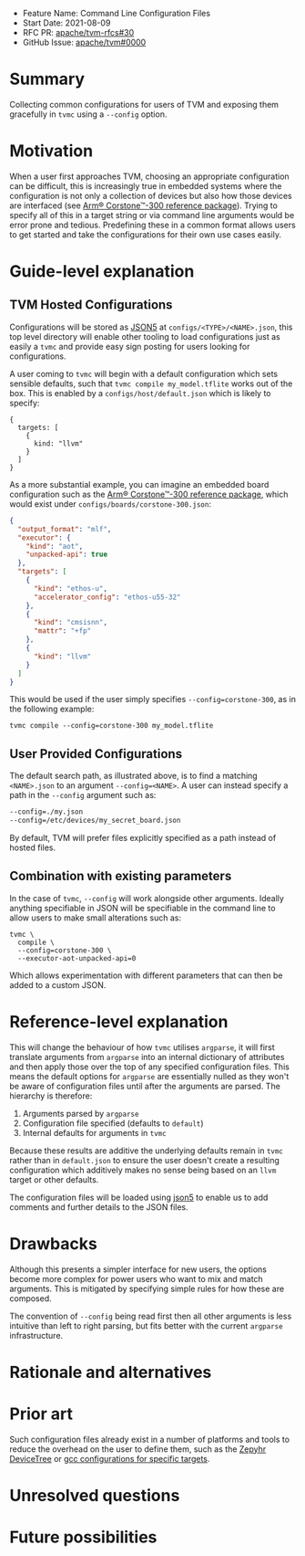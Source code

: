 - Feature Name: Command Line Configuration Files
- Start Date: 2021-08-09
- RFC PR: [apache/tvm-rfcs#30](https://github.com/apache/tvm-rfcs/pull/30)
- GitHub Issue: [apache/tvm#0000](https://github.com/apache/tvm/issues/0000)

# Summary
[summary]: #summary

Collecting common configurations for users of TVM and exposing them gracefully in `tvmc` using a `--config` option.

# Motivation
[motivation]: #motivation

When a user first approaches TVM, choosing an appropriate configuration can be difficult, this is increasingly true in embedded systems where the configuration is not only a collection of devices but also how those devices are interfaced (see [Arm&reg; Corstone&trade;-300 reference package](https://developer.arm.com/ip-products/subsystem/corstone/corstone-300)). Trying to specify all of this in a target string or via command line arguments would be error prone and tedious. Predefining these in a common format allows users to get started and take the configurations for their own use cases easily.

# Guide-level explanation
[guide-level-explanation]: #guide-level-explanation

## TVM Hosted Configurations
Configurations will be stored as [JSON5](https://json5.org/) at `configs/<TYPE>/<NAME>.json`, this top level directory will enable other tooling to load configurations just as easily a `tvmc` and provide easy sign posting for users looking for configurations.

A user coming to `tvmc` will begin with a default configuration which sets sensible defaults, such that `tvmc compile my_model.tflite` works out of the box. This is enabled by a `configs/host/default.json` which is likely to specify:

```
{
  targets: [
    {
      kind: "llvm"
    }
  ]
}
```

As a more substantial example, you can imagine an embedded board configuration such as the [Arm&reg; Corstone&trade;-300 reference package](https://developer.arm.com/ip-products/subsystem/corstone/corstone-300), which would exist under `configs/boards/corstone-300.json`:

```json
{
  "output_format": "mlf",
  "executor": {
    "kind": "aot",
    "unpacked-api": true
  },
  "targets": [
    {
      "kind": "ethos-u",
      "accelerator_config": "ethos-u55-32"
    },
    {
      "kind": "cmsisnn",
      "mattr": "+fp"
    },
    {
      "kind": "llvm"
    }
  ]
}
```

This would be used if the user simply specifies `--config=corstone-300`, as in the following example:
```
tvmc compile --config=corstone-300 my_model.tflite
```

## User Provided Configurations
The default search path, as illustrated above, is to find a matching `<NAME>.json` to an argument `--config=<NAME>`. A user can instead specify a path in the `--config` argument such as:

```bash
--config=./my.json
--config=/etc/devices/my_secret_board.json
```

By default, TVM will prefer files explicitly specified as a path instead of hosted files.

## Combination with existing parameters
In the case of `tvmc`, `--config` will work alongside other arguments. Ideally anything specifiable in JSON will be specifiable in the command line to allow users to make small alterations such as:

```
tvmc \
  compile \
  --config=corstone-300 \
  --executor-aot-unpacked-api=0
```

Which allows experimentation with different parameters that can then be added to a custom JSON.

# Reference-level explanation
[reference-level-explanation]: #reference-level-explanation

This will change the behaviour of how `tvmc` utilises `argparse`, it will first translate arguments from `argparse` into an internal dictionary of attributes and then apply those over the top of any specified configuration files. This means the default options for `argparse` are essentially nulled as they won't be aware of configuration files until after the arguments are parsed. The hierarchy is therefore:
1. Arguments parsed by `argparse`
2. Configuration file specified (defaults to `default`)
3. Internal defaults for arguments in `tvmc`

Because these results are additive the underlying defaults remain in `tvmc` rather than in `default.json` to ensure the user doesn't create a resulting configuration which additively makes no sense being based on an `llvm` target or other defaults.

The configuration files will be loaded using [json5](https://pypi.org/project/json5/) to enable us to add comments and further details to the JSON files.

# Drawbacks
[drawbacks]: #drawbacks

Although this presents a simpler interface for new users, the options become more complex for power users who want to mix and match arguments. This is mitigated by specifying simple rules for how these are composed.

The convention of `--config` being read first then all other arguments is less intuitive than left to right parsing, but fits better with the current `argparse` infrastructure.

# Rationale and alternatives
[rationale-and-alternatives]: #rationale-and-alternatives

# Prior art
[prior-art]: #prior-art

Such configuration files already exist in a number of platforms and tools to reduce the overhead on the user to define them, such as the [Zepyhr DeviceTree](https://github.com/zephyrproject-rtos/zephyr/tree/main/boards) or [gcc configurations for specific targets](https://github.com/gcc-mirror/gcc/blob/16e2427f50c208dfe07d07f18009969502c25dc8/gcc/config/arm/arm-cpus.in).

# Unresolved questions
[unresolved-questions]: #unresolved-questions

# Future possibilities
[future-possibilities]: #future-possibilities